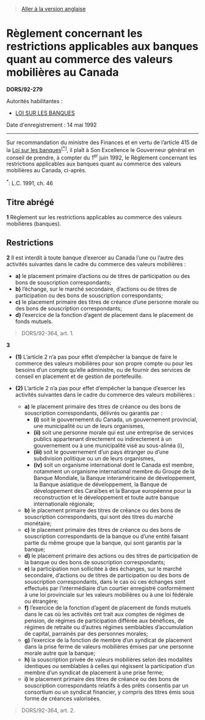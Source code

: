 > [Aller à la version anglaise](/en/Regulations/Statutory%20Orders%20and%20Regulations/92/279.md)

# Règlement concernant les restrictions applicables aux banques quant au commerce des valeurs mobilières au Canada

**DORS/92-279**

Autorités habilitantes : 
- [LOI SUR LES BANQUES](/fr/Lois/Lois%20du%20Canada/1991/ch.%2046.md)

Date d'enregistrement : 14 mai 1992

----------

Sur recommandation du ministre des Finances et en vertu de l’article 415 de la [Loi sur les banques](/fr/Lois/Lois%20du%20Canada/1991/ch.%2046.md)<sup><a href='#footnote1_f'>[*]</a></sup>, il plaît à Son Excellence le Gouverneur général en conseil de prendre, à compter du 1<sup>er</sup> juin 1992, le Règlement concernant les restrictions applicables aux banques quant au commerce des valeurs mobilières au Canada, ci-après.

<a name='footnote1_f'><sup>*</sup></a>: L.C. 1991, ch. 46<br />




## Titre abrégé


**1** Règlement sur les restrictions applicables au commerce des valeurs mobilières (banques).




## Restrictions


**2** Il est interdit à toute banque d’exercer au Canada l’une ou l’autre des activités suivantes dans le cadre du commerce des valeurs mobilières :
- **a)** le placement primaire d’actions ou de titres de participation ou des bons de souscription correspondants;
- **b)** l’échange, sur le marché secondaire, d’actions ou de titres de participation ou des bons de souscription correspondants;
- **c)** le placement primaire des titres de créance d’une personne morale ou des bons de souscription correspondants;
- **d)** l’exercice de la fonction d’agent de placement dans le placement de fonds mutuels.
> DORS/92-364, art. 1.




**3** 

- **(1)** L’article 2 n’a pas pour effet d’empêcher la banque de faire le commerce des valeurs mobilières pour son propre compte ou pour les besoins d’un compte qu’elle administre, ou de fournir des services de conseil en placement et de gestion de portefeuille.

- **(2)** L’article 2 n’a pas pour effet d’empêcher la banque d’exercer les activités suivantes dans le cadre du commerce des valeurs mobilières :
	- **a)** le placement primaire des titres de créance ou des bons de souscription correspondants, délivrés ou garantis par :
		- **(i)** soit le gouvernement du Canada, un gouvernement provincial, une municipalité ou un de leurs organismes,
		- **(ii)** soit une personne morale qui est une entreprise de services publics appartenant directement ou indirectement à un gouvernement ou à une municipalité visé au sous-alinéa (i),
		- **(iii)** soit le gouvernement d’un pays étranger ou d’une subdivision politique ou un de leurs organismes,
		- **(iv)** soit un organisme international dont le Canada est membre, notamment un organisme international membre du Groupe de la Banque Mondiale, la Banque interaméricaine de développement, la Banque asiatique de développement, la Banque de développement des Caraïbes et la Banque européenne pour la reconstruction et le développement et toute autre banque internationale régionale;
	- **b)** le placement primaire des titres de créance ou des bons de souscription correspondants, qui sont des titres du marché monétaire;
	- **c)** le placement primaire des titres de créance ou des bons de souscription correspondants de la banque ou d’une entité faisant partie du même groupe que la banque, qui sont garantis par la banque;
	- **d)** le placement primaire des actions ou des titres de participation de la banque ou des bons de souscription correspondants;
	- **e)** la participation non sollicitée à des échanges, sur le marché secondaire, d’actions ou de titres de participation ou des bons de souscription correspondants, dans le cas où ces échanges sont effectués par l’intermédiaire d’un courtier enregistré conformément à une loi provinciale sur les valeurs mobilières ou à une loi fédérale ou étrangère;
	- **f)** l’exercice de la fonction d’agent de placement de fonds mutuels dans le cas où les activités ont trait aux comptes de régimes de pension, de régimes de participation différée aux bénéfices, de régimes de retraite ou d’autres régimes semblables d’accumulation de capital, parrainés par des personnes morales;
	- **g)** l’exercice de la fonction de membre d’un syndicat de placement dans la prise ferme de valeurs mobilières émises par une personne morale autre que la banque;
	- **h)** la souscription privée de valeurs mobilières selon des modalités identiques ou semblables à celles qui régissent la participation d’un membre d’un syndicat de placement à une prise ferme;
	- **i)** le placement primaire des titres de créance ou des bons de souscription correspondants relatifs à des prêts consentis par un consortium ou un syndicat financier, y compris des titres émis sous forme de créances valorisées.
> DORS/92-364, art. 2.



